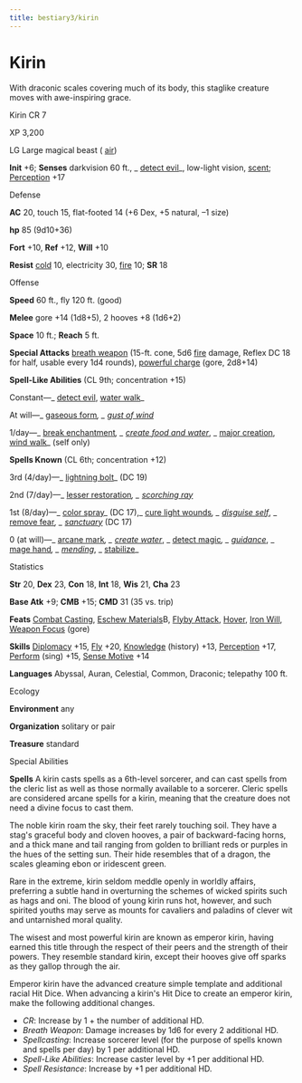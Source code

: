 ```yaml
---
title: bestiary3/kirin
---
```

# Kirin

With draconic scales covering much of its body, this staglike creature moves with awe-inspiring grace.

Kirin CR 7

XP 3,200

LG Large magical beast ( [air](monster_dir/creatureTypes#_air-subtype))

**Init** +6; **Senses** darkvision 60 ft., _ [detect evil](spells/detectEvil#_detect-evil)_, low-light vision, [scent](monster_dir/universalMonsterRules#_scent); [Perception](skills/perception#_perception) +17

Defense

**AC** 20, touch 15, flat-footed 14 (+6 Dex, +5 natural, –1 size)

**hp** 85 (9d10+36)

**Fort** +10, **Ref** +12, **Will** +10

**Resist** [cold](monster_dir/creatureTypes#_cold-subtype) 10, electricity 30, [fire](monsters/creatureTypes#_fire-subtype) 10; **SR** 18

Offense

**Speed** 60 ft., fly 120 ft. (good)

**Melee** gore +14 (1d8+5), 2 hooves +8 (1d6+2)

**Space** 10 ft.; **Reach** 5 ft.

**Special Attacks** [breath weapon](monster_dir/universalMonsterRules#_breath-weapon) (15-ft. cone, 5d6 [fire](monsters/creatureTypes#_fire-subtype) damage, Reflex DC 18 for half, usable every 1d4 rounds), [powerful charge](monster_dir/universalMonsterRules#_powerful-charge) (gore, 2d8+14)

**Spell-Like Abilities** (CL 9th; concentration +15)

Constant—_ [detect evil](spells/detectEvil#_detect-evil), [water walk](spell_dir/waterWalk#_water-walk)_

At will—_ [gaseous form](spells/gaseousForm#_gaseous-form)_, _ [gust of wind](spell_dir/gustOfWind#_gust-of-wind)_

1/day—_ [break enchantment](spell_dir/breakEnchantment#_break-enchantment)_, _ [create food and water](spells/createFoodAndWater#_create-food-and-water)_, _ [major creation](spell_dir/majorCreation#_major-creation), [wind walk](spells/windWalk#_wind-walk)_ (self only)

**Spells Known** (CL 6th; concentration +12)

3rd (4/day)—_ [lightning bolt](spell_dir/lightningBolt#_lightning-bolt)_ (DC 19)

2nd (7/day)—_ [lesser restoration](spell_dir/restoration#_restoration-lesser)_, _ [scorching ray](spells/scorchingRay#_scorching-ray)_

1st (8/day)—_ [color spray](spell_dir/colorSpray#_color-spray)_ (DC 17),_ [cure light wounds](spells/cureLightWounds#_cure-light-wounds)_, _ [disguise self](spell_dir/disguiseSelf#_disguise-self)_, _ [remove fear](spells/removeFear#_remove-fear)_, _ [sanctuary](spell_dir/sanctuary#_sanctuary)_ (DC 17)

0 (at will)—_ [arcane mark](spells/arcaneMark#_arcane-mark)_, _ [create water](spell_dir/createWater#_create-water)_, _ [detect magic](spells/detectMagic#_detect-magic)_, _ [guidance](spell_dir/guidance#_guidance)_, _ [mage hand](spells/mageHand#_mage-hand)_, _ [mending](spell_dir/mending#_mending)_, _ [stabilize](spells/stabilize#_stabilize)_

Statistics

**Str** 20, **Dex** 23, **Con** 18, **Int** 18, **Wis** 21, **Cha** 23

**Base Atk** +9; **CMB** +15; **CMD** 31 (35 vs. trip)

**Feats** [Combat Casting](feats#_combat-casting), [Eschew Materials](feats#_eschew-materials)B, [Flyby Attack](monster_dir/monsterFeats#_flyby-attack), [Hover](monsters/monsterFeats#_hover), [Iron Will](feats#_iron-will), [Weapon Focus](feats#_weapon-focus) (gore)

**Skills** [Diplomacy](skill_dir/diplomacy#_diplomacy) +15, [Fly](skills/fly#_fly) +20, [Knowledge](skill_dir/knowledge#_knowledge) (history) +13, [Perception](skills/perception#_perception) +17, [Perform](skill_dir/perform#_perform) (sing) +15, [Sense Motive](skills/senseMotive#_sense-motive) +14

**Languages** Abyssal, Auran, Celestial, Common, Draconic; telepathy 100 ft.

Ecology

**Environment** any

**Organization** solitary or pair

**Treasure** standard

Special Abilities

**Spells** A kirin casts spells as a 6th-level sorcerer, and can cast spells from the cleric list as well as those normally available to a sorcerer. Cleric spells are considered arcane spells for a kirin, meaning that the creature does not need a divine focus to cast them.

The noble kirin roam the sky, their feet rarely touching soil. They have a stag's graceful body and cloven hooves, a pair of backward-facing horns, and a thick mane and tail ranging from golden to brilliant reds or purples in the hues of the setting sun. Their hide resembles that of a dragon, the scales gleaming ebon or iridescent green.

Rare in the extreme, kirin seldom meddle openly in worldly affairs, preferring a subtle hand in overturning the schemes of wicked spirits such as hags and oni. The blood of young kirin runs hot, however, and such spirited youths may serve as mounts for cavaliers and paladins of clever wit and untarnished moral quality.

The wisest and most powerful kirin are known as emperor kirin, having earned this title through the respect of their peers and the strength of their powers. They resemble standard kirin, except their hooves give off sparks as they gallop through the air.

Emperor kirin have the advanced creature simple template and additional racial Hit Dice. When advancing a kirin's Hit Dice to create an emperor kirin, make the following additional changes.

- _CR_: Increase by 1 + the number of additional HD.
- _Breath Weapon_: Damage increases by 1d6 for every 2 additional HD.
- _Spellcasting_: Increase sorcerer level (for the purpose of spells known and spells per day) by 1 per additional HD.
- _Spell-Like Abilities_: Increase caster level by +1 per additional HD.
- _Spell Resistance_: Increase by +1 per additional HD.
